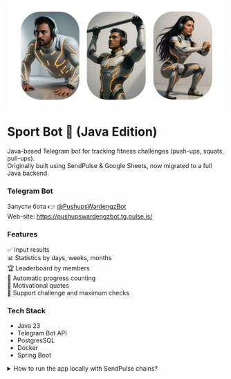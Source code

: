 ![Main view white.png](img/Main%20view%20white.png)
# Sport Bot 💪 (Java Edition)  
Java-based Telegram bot for tracking fitness challenges (push-ups, squats, pull-ups).  
Originally built using SendPulse & Google Sheets, now migrated to a full Java backend.

### Telegram Bot
Запусти бота 👉 [@PushupsWardengzBot](https://t.me/PushupsWardengzBot)  
Web-site: https://pushupswardengzbot.tg.pulse.is/

### Features
✅ Input results  
📊 Statistics by days, weeks, months  
🏆 Leaderboard by members  
🔄 Automatic progress counting  
💬 Motivational quotes  
📅 Support challenge and maximum checks  

### Tech Stack
- Java 23
- Telegram Bot API
- PostgresSQL
- Docker
- Spring Boot

<details>
<summary>
How to run the app locally with SendPulse chains?
</summary>

1. Create ngrok account: https://dashboard.ngrok.com/
2. Copy your-authtoken https://dashboard.ngrok.com/get-started/your-authtoken
3. Install ngrok via Homebrew with the following command:
```shell
brew install ngrok
```
4. Connect your agent to your ngrok account by providing your auth token as shown below—replace $YOUR_TOKEN with the string given to you in the dashboard.
```
ngrok config add-authtoken $YOUR_TOKEN
```
5. Put your app online:
```shell
ngrok http http://localhost:8080
```
</details>